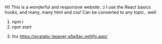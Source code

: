 Hi!
This is a wonderful and responsive website. :)
I use the React basics hooks, and many, many html and css!
Can be converted to any topic..
well:
1) npm i
2) npm start
3. thx
https://ecstatic-beaver-a5e9ac.netlify.app/
